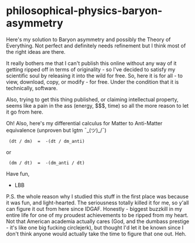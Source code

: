 # philosophical-physics-baryon-asymmetry

Here's my solution to Baryon asymmetry and possibly the Theory of Everything. Not perfect and definitely needs refinement but I think most of the right ideas are there.

It really bothers me that I can't publish this online without any way of it getting ripped off in terms of originality - so I've decided to satisfy my scientific soul
by releasing it into the wild for free. So, here it is for all - to view, download, copy, or modify - for free. Under the condition that it is technically,
software.

Also, trying to get this thing published, or claiming intellectual property, seems like a pain in the ass (energy, $$$, time) so all the more reason to let it go from here.

Oh! Also, here's my differential calculus for Matter to Anti-Matter equivalence (unproven but lgtm ¯\_(ツ)_/¯)

     (dt / dm)  =  -(dt / dm_anti)

or

     (dm / dt)  =  -(dm_anti / dt)
      

Have fun,
  - LBB


P.S. the whole reason why I studied this stuff in the first place was because it was fun, and light-hearted. The seriousness totally killed it for me, so y'all can figure it out from here since IDGAF. Honestly - biggest buzzkill in my entire life for one of my proudest achievements to be ripped from my heart. Not that American academia actually cares (God, and the dumbass prestige - it's like one big fucking circlejerk), but thought I'd let it be known since I don't think anyone would actually take the time to figure that one out. Heh.
